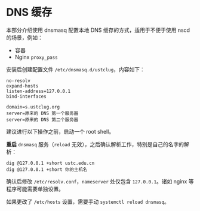 # DNS 缓存

本部分介绍使用 dnsmasq 配置本地 DNS 缓存的方式，适用于不便于使用 nscd 的场景，例如：

- 容器
- Nginx `proxy_pass`

安装后创建配置文件 `/etc/dnsmasq.d/ustclug`，内容如下：

``` title="/etc/dnsmasq.d/ustclug"
no-resolv
expand-hosts
listen-address=127.0.0.1
bind-interfaces

domain=s.ustclug.org
server=原来的 DNS 第一个服务器
server=原来的 DNS 第二个服务器
```

建议进行以下操作之前，启动一个 root shell。

**重启** `dnsmasq` 服务（`reload` 无效），之后确认解析工作，特别是自己的名字的解析：

```shell
dig @127.0.0.1 +short ustc.edu.cn
dig @127.0.0.1 +short 你的主机名
```

确认后修改 `/etc/resolv.conf`，`nameserver` 处仅包含 `127.0.0.1`。诸如 nginx 等程序可能需要单独设置。

如果更改了 `/etc/hosts` 设置，需要手动 `systemctl reload dnsmasq`。
